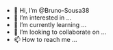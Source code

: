 
- 👋 Hi, I’m @Bruno-Sousa38
- 👀 I’m interested in ...
- 🌱 I’m currently learning ...
- 💞️ I’m looking to collaborate on ...
- 📫 How to reach me ...

<!---
Bruno-Sousa38/Bruno-Sousa38 is a ✨ special ✨ repository because its `README.md` (this file) appears on your GitHub profile.
You can click the Preview link to take a look at your changes.
--->
<div align="left">
  <img height="160em" src="https://github-readme-stats.vercel.app/api?username=Bruno-Sousa38&show_icons=true&theme=tokyonight&include_all_commits=true&count_private=true%22/%3E
  <img height="160em" src="https://github-readme-stats.vercel.app/api/top-langs/?username=Bruno-Sousa38&layout=compact&langs_count=7&theme=tokyonight&include_all_commits=true&count_private=true%22/%3E
</div>
